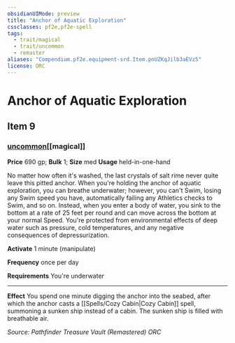 ```yaml
---
obsidianUIMode: preview
title: "Anchor of Aquatic Exploration"
cssclasses: pf2e,pf2e-spell
tags:
  - trait/magical
  - trait/uncommon
  - remaster
aliases: "Compendium.pf2e.equipment-srd.Item.pnUZKqJilb3aEVz5"
license: ORC
---
```

# Anchor of Aquatic Exploration
## Item 9
### [uncommon](uncommon "Uncommon Rarity Trait")[[magical]]


**Price** 690 gp; 
**Bulk** 1; **Size** med
**Usage** held-in-one-hand

No matter how often it's washed, the last crystals of salt rime never quite leave this pitted anchor. When you're holding the anchor of aquatic exploration, you can breathe underwater; however, you can't Swim, losing any Swim speed you have, automatically failing any Athletics checks to Swim, and so on. Instead, when you enter a body of water, you sink to the bottom at a rate of 25 feet per round and can move across the bottom at your normal Speed. You're protected from environmental effects of deep water such as pressure, cold temperatures, and any negative consequences of depressurization.

**Activate** 1 minute (manipulate)

**Frequency** once per day

**Requirements** You're underwater

* * *

**Effect** You spend one minute digging the anchor into the seabed, after which the anchor casts a [[Spells/Cozy Cabin|Cozy Cabin]] spell, summoning a sunken ship instead of a cabin. The sunken ship is filled with breathable air.

*Source: Pathfinder Treasure Vault (Remastered)*
*ORC*